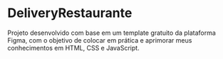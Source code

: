 # DeliveryRestaurante
 Projeto desenvolvido com base em um template gratuito da plataforma Figma, com o objetivo de colocar em prática e aprimorar meus conhecimentos em HTML, CSS e JavaScript.

